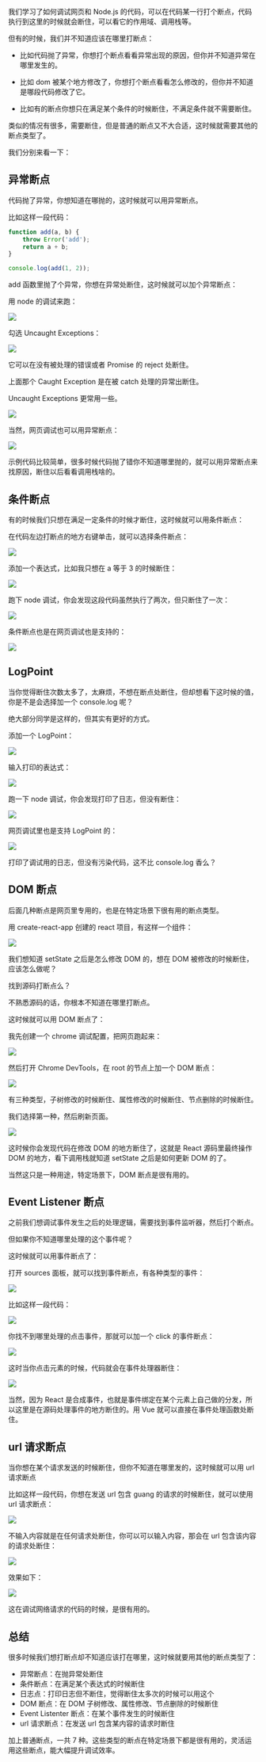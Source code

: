 我们学习了如何调试网页和 Node.js 的代码，可以在代码某一行打个断点，代码执行到这里的时候就会断住，可以看它的作用域、调用栈等。

但有的时候，我们并不知道应该在哪里打断点：

- 比如代码抛了异常，你想打个断点看看异常出现的原因，但你并不知道异常在哪里发生的。

- 比如 dom 被某个地方修改了，你想打个断点看看怎么修改的，但你并不知道是哪段代码修改了它。

- 比如有的断点你想只在满足某个条件的时候断住，不满足条件就不需要断住。

类似的情况有很多，需要断住，但是普通的断点又不大合适，这时候就需要其他的断点类型了。

我们分别来看一下：

## 异常断点

代码抛了异常，你想知道在哪抛的，这时候就可以用异常断点。

比如这样一段代码：

```javascript
function add(a, b) {
    throw Error('add');
    return a + b;    
}

console.log(add(1, 2));
```

add 函数里抛了个异常，你想在异常处断住，这时候就可以加个异常断点：

用 node 的调试来跑：

![](https://p9-juejin.byteimg.com/tos-cn-i-k3u1fbpfcp/c8683ffbe6f44f19adcf8bb3d0f90af9~tplv-k3u1fbpfcp-watermark.image?)

勾选 Uncaught Exceptions：

![](https://p3-juejin.byteimg.com/tos-cn-i-k3u1fbpfcp/6f72fa3202574c5b9a483535c6872fdc~tplv-k3u1fbpfcp-watermark.image?)

它可以在没有被处理的错误或者 Promise 的 reject 处断住。

上面那个 Caught Exception 是在被 catch 处理的异常出断住。

Uncaught Exceptions 更常用一些。

![](https://p6-juejin.byteimg.com/tos-cn-i-k3u1fbpfcp/3fc9c90c25194163b843b538f0566f6b~tplv-k3u1fbpfcp-watermark.image?)

当然，网页调试也可以用异常断点：

![](https://p3-juejin.byteimg.com/tos-cn-i-k3u1fbpfcp/fc836d89c26748a08a4a2a6ac018f6fe~tplv-k3u1fbpfcp-watermark.image?)

示例代码比较简单，很多时候代码抛了错你不知道哪里抛的，就可以用异常断点来找原因，断住以后看看调用栈啥的。

## 条件断点

有的时候我们只想在满足一定条件的时候才断住，这时候就可以用条件断点：

在代码左边打断点的地方右键单击，就可以选择条件断点：

![](https://p3-juejin.byteimg.com/tos-cn-i-k3u1fbpfcp/9d99b79402a9463fb83a38213822d0d2~tplv-k3u1fbpfcp-watermark.image?)

添加一个表达式，比如我只想在 a 等于 3 的时候断住：

![](https://p1-juejin.byteimg.com/tos-cn-i-k3u1fbpfcp/e41878c5b2a24f579ab1f2b9646d3092~tplv-k3u1fbpfcp-watermark.image?)

跑下 node 调试，你会发现这段代码虽然执行了两次，但只断住了一次：

![](https://p6-juejin.byteimg.com/tos-cn-i-k3u1fbpfcp/a7335aa1df8144f2ae7fed3c7c672a26~tplv-k3u1fbpfcp-watermark.image?)

条件断点也是在网页调试也是支持的：

![](https://p9-juejin.byteimg.com/tos-cn-i-k3u1fbpfcp/741788a96376473ba4e232f2957c4d63~tplv-k3u1fbpfcp-watermark.image?)

## LogPoint

当你觉得断住次数太多了，太麻烦，不想在断点处断住，但却想看下这时候的值，你是不是会选择加一个 console.log 呢？

绝大部分同学是这样的，但其实有更好的方式。

添加一个 LogPoint：

![](https://p1-juejin.byteimg.com/tos-cn-i-k3u1fbpfcp/a5c443ce6a644a74a61d666b28ef69e0~tplv-k3u1fbpfcp-watermark.image?)

输入打印的表达式：

![](https://p1-juejin.byteimg.com/tos-cn-i-k3u1fbpfcp/4a013180246d4e3cb5afcc06d5d461ac~tplv-k3u1fbpfcp-watermark.image?)

跑一下 node 调试，你会发现打印了日志，但没有断住：

![](https://p3-juejin.byteimg.com/tos-cn-i-k3u1fbpfcp/ce0db5c4ee6d4cf5986e0dc76e0a7fa0~tplv-k3u1fbpfcp-watermark.image?)

网页调试里也是支持 LogPoint 的：

![](https://p1-juejin.byteimg.com/tos-cn-i-k3u1fbpfcp/c8861fd465684ad49b2ceffd7221162c~tplv-k3u1fbpfcp-watermark.image?)

打印了调试用的日志，但没有污染代码，这不比 console.log 香么？

## DOM 断点

后面几种断点是网页里专用的，也是在特定场景下很有用的断点类型。

用 create-react-app 创建的 react 项目，有这样一个组件：

![](https://p9-juejin.byteimg.com/tos-cn-i-k3u1fbpfcp/eb9b965145844cdabbe146744a8261a0~tplv-k3u1fbpfcp-watermark.image?)

我们想知道 setState 之后是怎么修改 DOM 的，想在 DOM 被修改的时候断住，应该怎么做呢？

找到源码打断点么？

不熟悉源码的话，你根本不知道在哪里打断点。

这时候就可以用 DOM 断点了：

我先创建一个 chrome 调试配置，把网页跑起来：

![](https://p3-juejin.byteimg.com/tos-cn-i-k3u1fbpfcp/706e049afcd540deab8751633b5f2e44~tplv-k3u1fbpfcp-watermark.image?)

然后打开 Chrome DevTools，在 root 的节点上加一个 DOM 断点：

![](https://p6-juejin.byteimg.com/tos-cn-i-k3u1fbpfcp/d02641be13dc4182bec26940e7083b40~tplv-k3u1fbpfcp-watermark.image?)

有三种类型，子树修改的时候断住、属性修改的时候断住、节点删除的时候断住。

我们选择第一种，然后刷新页面。

![](https://p9-juejin.byteimg.com/tos-cn-i-k3u1fbpfcp/35604b25ac0545e7bf8e8438e772c2dc~tplv-k3u1fbpfcp-watermark.image?)

这时候你会发现代码在修改 DOM 的地方断住了，这就是 React 源码里最终操作 DOM 的地方，看下调用栈就知道 setState 之后是如何更新 DOM 的了。

当然这只是一种用途，特定场景下，DOM 断点是很有用的。

## Event Listener 断点

之前我们想调试事件发生之后的处理逻辑，需要找到事件监听器，然后打个断点。

但如果你不知道哪里处理的这个事件呢？

这时候就可以用事件断点了：

打开 sources 面板，就可以找到事件断点，有各种类型的事件：

![](https://p6-juejin.byteimg.com/tos-cn-i-k3u1fbpfcp/3422e08a12f74654a40c1e3db0e6d3dd~tplv-k3u1fbpfcp-watermark.image?)

比如这样一段代码：

![](https://p9-juejin.byteimg.com/tos-cn-i-k3u1fbpfcp/c9472039a9664d6abfb6b6a140e10a67~tplv-k3u1fbpfcp-watermark.image?)

你找不到哪里处理的点击事件，那就可以加一个 click 的事件断点：

![](https://p3-juejin.byteimg.com/tos-cn-i-k3u1fbpfcp/a74da79c0ffa429aa3cc55b05a9b7afc~tplv-k3u1fbpfcp-watermark.image?)

这时当你点击元素的时候，代码就会在事件处理器断住：

![](https://p9-juejin.byteimg.com/tos-cn-i-k3u1fbpfcp/8b9d449f851e4292b0e09a262d936110~tplv-k3u1fbpfcp-watermark.image?)

当然，因为 React 是合成事件，也就是事件绑定在某个元素上自己做的分发，所以这里是在源码处理事件的地方断住的。用 Vue 就可以直接在事件处理函数处断住。

## url 请求断点

当你想在某个请求发送的时候断住，但你不知道在哪里发的，这时候就可以用 url 请求断点

比如这样一段代码，你想在发送 url 包含 guang 的请求的时候断住，就可以使用 url 请求断点：

![](https://p3-juejin.byteimg.com/tos-cn-i-k3u1fbpfcp/db9706d66f944d8bb9c486a05beee7c8~tplv-k3u1fbpfcp-watermark.image?)

不输入内容就是在任何请求处断住，你可以可以输入内容，那会在 url 包含该内容的请求处断住：

![](https://p6-juejin.byteimg.com/tos-cn-i-k3u1fbpfcp/6e26b365d03849a6bb8cf8eba048009b~tplv-k3u1fbpfcp-watermark.image?)

效果如下：

![](https://p3-juejin.byteimg.com/tos-cn-i-k3u1fbpfcp/55fb794464234c2a878c015b499a16af~tplv-k3u1fbpfcp-watermark.image?)

这在调试网络请求的代码的时候，是很有用的。

## 总结

很多时候我们想打断点却不知道应该打在哪里，这时候就要用其他的断点类型了：

- 异常断点：在抛异常处断住
- 条件断点：在满足某个表达式的时候断住
- 日志点：打印日志但不断住，觉得断住太多次的时候可以用这个
- DOM 断点：在 DOM 子树修改、属性修改、节点删除的时候断住
- Event Listenter 断点：在某个事件发生的时候断住
- url 请求断点：在发送 url 包含某内容的请求时断住

加上普通断点，一共 7 种。这些类型的断点在特定场景下都是很有用的，灵活运用这些断点，能大幅提升调试效率。
